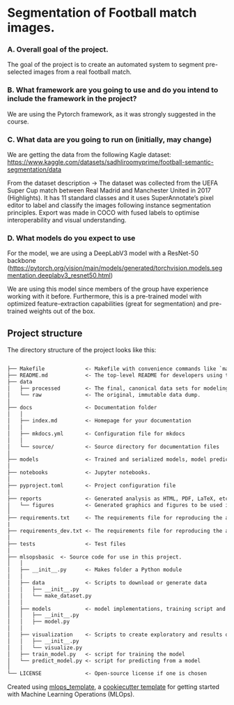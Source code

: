 # Segmentation of Football match images.

### A. Overall goal of the project.
The goal of the project is to create an automated system to segment pre-selected images from a real football match.

### B. What framework are you going to use and do you intend to include the framework in the project?
We are using the Pytorch framework, as it was strongly suggested in the course.

### C. What data are you going to run on (initially, may change)
We are getting the data from the following Kagle dataset: https://www.kaggle.com/datasets/sadhliroomyprime/football-semantic-segmentation/data

From the dataset description -> The dataset was collected from the UEFA Super Cup match between Real Madrid and Manchester United in 2017 (Highlights). It has 11 standard classes and it uses SuperAnnotate’s pixel editor to label and classify the images following instance segmentation principles. Export was made in COCO with fused labels to optimise interoperability and visual understanding.

### D. What models do you expect to use
For the model, we are using a DeepLabV3 model with a ResNet-50 backbone (https://pytorch.org/vision/main/models/generated/torchvision.models.segmentation.deeplabv3_resnet50.html)

We are using this model since members of the group have experience working with it before. Furthermore, this is a pre-trained model with optimized feature-extraction capabilities (great for segmentation) and pre-trained weights out of the box.

## Project structure

The directory structure of the project looks like this:

```txt

├── Makefile             <- Makefile with convenience commands like `make data` or `make train`
├── README.md            <- The top-level README for developers using this project.
├── data
│   ├── processed        <- The final, canonical data sets for modeling.
│   └── raw              <- The original, immutable data dump.
│
├── docs                 <- Documentation folder
│   │
│   ├── index.md         <- Homepage for your documentation
│   │
│   ├── mkdocs.yml       <- Configuration file for mkdocs
│   │
│   └── source/          <- Source directory for documentation files
│
├── models               <- Trained and serialized models, model predictions, or model summaries
│
├── notebooks            <- Jupyter notebooks.
│
├── pyproject.toml       <- Project configuration file
│
├── reports              <- Generated analysis as HTML, PDF, LaTeX, etc.
│   └── figures          <- Generated graphics and figures to be used in reporting
│
├── requirements.txt     <- The requirements file for reproducing the analysis environment
|
├── requirements_dev.txt <- The requirements file for reproducing the analysis environment
│
├── tests                <- Test files
│
├── mlsopsbasic  <- Source code for use in this project.
│   │
│   ├── __init__.py      <- Makes folder a Python module
│   │
│   ├── data             <- Scripts to download or generate data
│   │   ├── __init__.py
│   │   └── make_dataset.py
│   │
│   ├── models           <- model implementations, training script and prediction script
│   │   ├── __init__.py
│   │   ├── model.py
│   │
│   ├── visualization    <- Scripts to create exploratory and results oriented visualizations
│   │   ├── __init__.py
│   │   └── visualize.py
│   ├── train_model.py   <- script for training the model
│   └── predict_model.py <- script for predicting from a model
│
└── LICENSE              <- Open-source license if one is chosen
```

Created using [mlops_template](https://github.com/SkafteNicki/mlops_template),
a [cookiecutter template](https://github.com/cookiecutter/cookiecutter) for getting
started with Machine Learning Operations (MLOps).
